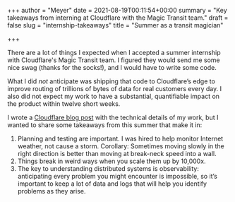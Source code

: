 +++
author = "Meyer"
date = 2021-08-19T00:11:54+00:00
summary = "Key takeaways from interning at Cloudflare with the Magic Transit team."
draft = false
slug = "internship-takeaways"
title = "Summer as a transit magician"

+++

There are a lot of things I expected when I accepted a summer internship with Cloudflare's Magic Transit team. I figured they would send me some nice swag (thanks for the socks!), and I would have to write some code.

What I did *not* anticipate was shipping that code to Cloudflare’s edge to improve routing of trillions of bytes of data for real customers every day. I also did not expect my work to have a substantial, quantifiable impact on the product within twelve short weeks.

I wrote a [Cloudflare blog post](https://blog.cloudflare.com/making-magic-transit-health-checks-faster-and-more-responsive/) with the technical details of my work, but I wanted to share some takeaways from this summer that make it in:

1. Planning and testing are important. I was hired to help monitor Internet weather, not cause a storm. Corollary: Sometimes moving slowly in the right direction is better than moving at break-neck speed into a wall.
2. Things break in weird ways when you scale them up by 10,000x.
3. The key to understanding distributed systems is observability: anticipating every problem you might encounter is impossible, so it’s important to keep a lot of data and logs that will help you identify problems as they arise.
